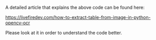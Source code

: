 A detailed article that explains the above code can be found here:

https://livefiredev.com/how-to-extract-table-from-image-in-python-opencv-ocr

Please look at it in order to understand the code better.